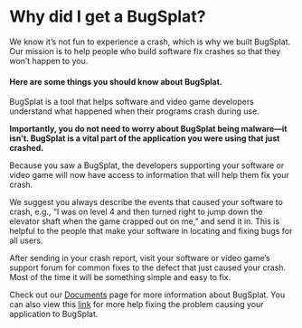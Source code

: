 # Why did I get a BugSplat?

We know it’s not fun to experience a crash, which is why we built BugSplat. Our mission is to help people who build software fix crashes so that they won’t happen to you.

#### Here are some things you should know about BugSplat. <a id="here-are-some-things-you-should-know-about-bugsplat"></a>

 BugSplat is a tool that helps software and video game developers understand what happened when their programs crash during use.

**Importantly, you do not need to worry about BugSplat being malware—it isn’t. BugSplat is a vital part of the application you were using that just crashed.**

Because you saw a BugSplat, the developers supporting your software or video game will now have access to information that will help them fix your crash.

We suggest you always describe the events that caused your software to crash, e.g., “I was on level 4 and then turned right to jump down the elevator shaft when the game crapped out on me,” and send it in. This is helpful to the people that make your software in locating and fixing bugs for all users.

 After sending in your crash report, visit your software or video game’s support forum for common fixes to the defect that just caused your crash. Most of the time it will be something simple and easy to fix.

Check out our [Documents](https://www.bugsplat.com/docs) page for more information about BugSplat. You can also view this [link](https://www.bugsplat.com/docs/crash-help/what-should-i-do-when-I-get-a-bugsplat) for more help fixing the problem causing your application to BugSplat.


